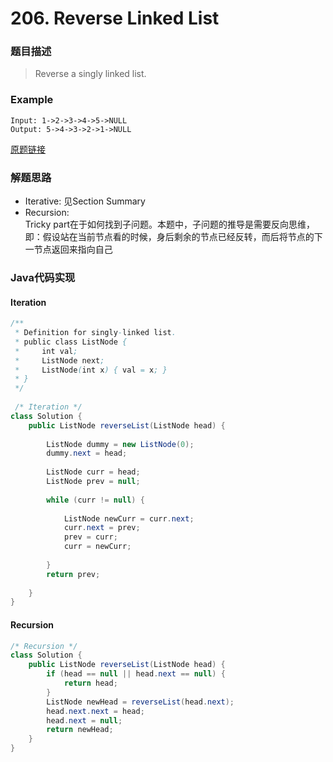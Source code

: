 # 206. Reverse Linked List
### 题目描述
> Reverse a singly linked list.

### Example
    Input: 1->2->3->4->5->NULL
    Output: 5->4->3->2->1->NULL


[原题链接](https://leetcode.com/problems/reverse-linked-list/)

### 解题思路
- Iterative: 见Section Summary
- Recursion: 
    <br>Tricky part在于如何找到子问题。本题中，子问题的推导是需要反向思维，即：假设站在当前节点看的时候，身后剩余的节点已经反转，而后将节点的下一节点返回来指向自己

### Java代码实现
#### Iteration
``` java
/**
 * Definition for singly-linked list.
 * public class ListNode {
 *     int val;
 *     ListNode next;
 *     ListNode(int x) { val = x; }
 * }
 */
 
 /* Iteration */
class Solution {
    public ListNode reverseList(ListNode head) {
        
        ListNode dummy = new ListNode(0);
        dummy.next = head;
        
        ListNode curr = head;
        ListNode prev = null;
        
        while (curr != null) {
            
            ListNode newCurr = curr.next;
            curr.next = prev;
            prev = curr;
            curr = newCurr;
            
        }
        return prev;
        
    }
}


```

#### Recursion
```java
/* Recursion */
class Solution {
    public ListNode reverseList(ListNode head) {
        if (head == null || head.next == null) {
            return head;
        }
        ListNode newHead = reverseList(head.next);
        head.next.next = head;
        head.next = null;
        return newHead;
    }
}
```